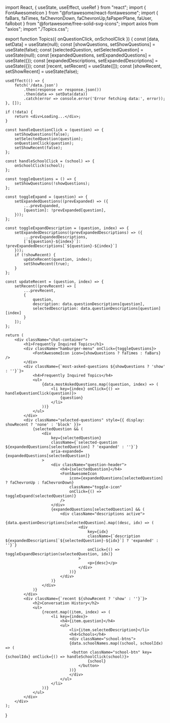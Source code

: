 import React, { useState, useEffect, useRef } from "react";
import { FontAwesomeIcon } from "@fortawesome/react-fontawesome";
import { faBars, faTimes, faChevronDown, faChevronUp,faPaperPlane, faUser, faRobot  } from "@fortawesome/free-solid-svg-icons";
import axios from "axios";
import "./Topics.css";

export function Topics({ onQuestionClick, onSchoolClick }) {
    const [data, setData] = useState(null);
    const [showQuestions, setShowQuestions] = useState(false);
    const [selectedQuestion, setSelectedQuestion] = useState(null);
    const [expandedQuestions, setExpandedQuestions] = useState({});
    const [expandedDescriptions, setExpandedDescriptions] = useState({});
    const [recent, setRecent] = useState([]);
    const [showRecent, setShowRecent] = useState(false);



    useEffect(() => {
        fetch('/data.json')
            .then(response => response.json())
            .then(data => setData(data))
            .catch(error => console.error('Error fetching data:', error));
    }, []);

    if (!data) {
        return <div>Loading...</div>;
    }

    const handleQuestionClick = (question) => {
        setShowQuestions(false);
        setSelectedQuestion(question);
        onQuestionClick(question);
        setShowRecent(false);
    };

    const handleSchoolClick = (school) => {
        onSchoolClick(school);
    };

    const toggleQuestions = () => {
        setShowQuestions(!showQuestions);
    };

    const toggleExpand = (question) => {
        setExpandedQuestions((prevExpanded) => ({
            ...prevExpanded,
            [question]: !prevExpanded[question],
        }));
    };

    const toggleExpandDescription = (question, index) => {
        setExpandedDescriptions((prevExpandedDescriptions) => ({
            ...prevExpandedDescriptions,
            [`${question}-${index}`]: !prevExpandedDescriptions[`${question}-${index}`]
        }));
        if (!showRecent) {
            updateRecent(question, index);
            setShowRecent(true);
        }
    };

    const updateRecent = (question, index) => {
        setRecent((prevRecent) => [
            ...prevRecent,
            {
                question,
                description: data.questionDescriptions[question],
                selectedDescription: data.questionDescriptions[question][index]
            }
        ]);
    };

    return (
        <div className="chat-container">
            <h1>Frequently Inquired Topics</h1>
            <div className="hamburger-menu" onClick={toggleQuestions}>
                <FontAwesomeIcon icon={showQuestions ? faTimes : faBars} />
            </div>
            <div className={`most-asked-questions ${showQuestions ? 'show' : ''}`}>
                <h4>Frequently Inquired Topics</h4>
                <ul>
                    {data.mostAskedQuestions.map((question, index) => (
                        <li key={index} onClick={() => handleQuestionClick(question)}>
                            {question}
                        </li>
                    ))}
                </ul>
            </div>
            <div className="selected-questions" style={{ display: showRecent ? 'none' : 'block' }}>
                {selectedQuestion && (
                    <div
                        key={selectedQuestion}
                        className={`selected-question ${expandedQuestions[selectedQuestion] ? 'expanded' : ''}`}
                        aria-expanded={expandedQuestions[selectedQuestion]}
                    >
                        <div className="question-header">
                            <h4>{selectedQuestion}</h4>
                            <FontAwesomeIcon
                                icon={expandedQuestions[selectedQuestion] ? faChevronUp : faChevronDown}
                                className="toggle-icon"
                                onClick={() => toggleExpand(selectedQuestion)}
                            />
                        </div>
                        {expandedQuestions[selectedQuestion] && (
                            <div className="descriptions active">
                                {data.questionDescriptions[selectedQuestion].map((desc, idx) => (
                                    <div
                                        key={idx}
                                        className={`description ${expandedDescriptions[`${selectedQuestion}-${idx}`] ? 'expanded' : ''}`}
                                        onClick={() => toggleExpandDescription(selectedQuestion, idx)}
                                    >
                                        <p>{desc}</p>
                                    </div>
                                ))}
                            </div>
                        )}
                    </div>
                )}
            </div>
            <div className={`recent ${showRecent ? 'show' : ''}`}>
                <h2>Conversation History</h2>
                <ul>
                    {recent.map((item, index) => (
                        <li key={index}>
                            <h4>{item.question}</h4>
                            <ul>
                                <li>{item.selectedDescription}</li>
                                <h4>Schools</h4>
                                <div className="school-btns">
                                {data.schoolNames.map((school, schoolIdx) => (
                                 <button className="school-btn" key={schoolIdx} onClick={() => handleSchoolClick(school)}>
                                        {school}
                                    </button>
                                ))}
                                </div>
                            </ul>
                        </li>
                    ))}
                </ul>
            </div>
        </div>
    );
}
